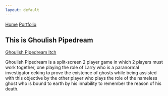 ```yaml
---
layout: default
---
```


[Home](./)  [Portfolio](./portfolio.html)


## This is Ghoulish Pipedream

[Ghoulish Pipedream Itch](https://kimpeters.itch.io/ghoulish-pipedream.html)

Ghoulish Pipedream is a split-screen 2 player game in which 2 players must work together, one playing the role of Larry who is a paranormal investigator eeking to prove the existence of ghosts while being assisted with this objective by the other player who plays the role of the nameless ghost who is bound to earth by his innability to remember the reason of his death.


